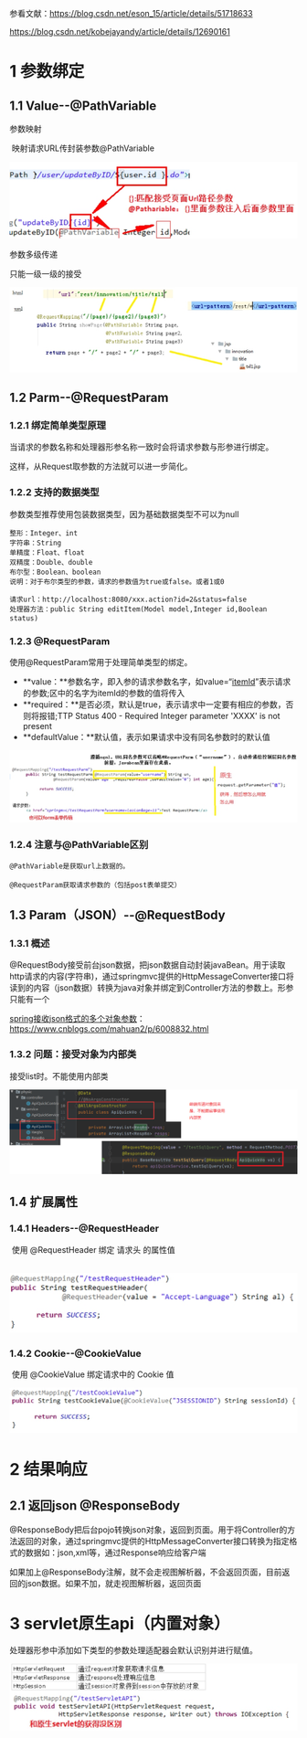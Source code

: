 参看文献：<https://blog.csdn.net/eson_15/article/details/51718633>

https://blog.csdn.net/kobejayandy/article/details/12690161

 

# 1 **参数绑定**

## 1.1 **Value--@PathVariable**

参数映射

​	映射请求URL传封装参数@PathVariable

![参数映射](./assets/参数映射.jpg)  

 

参数多级传递

只能一级一级的接受

![参数多级传递](./assets/参数多级传递.jpg) 

 

 

## 1.2 **Parm--@RequestParam**

### 1.2.1 **绑定简单类型原理**

当请求的参数名称和处理器形参名称一致时会将请求参数与形参进行绑定。

这样，从Request取参数的方法就可以进一步简化。

 

### 1.2.2 **支持的数据类型**

参数类型推荐使用包装数据类型，因为基础数据类型不可以为null

```
整形：Integer、int
字符串：String
单精度：Float、float
双精度：Double、double
布尔型：Boolean、boolean
说明：对于布尔类型的参数，请求的参数值为true或false。或者1或0
```

```
请求url：http://localhost:8080/xxx.action?id=2&status=false
处理器方法：public String editItem(Model model,Integer id,Boolean status) 
```



### 1.2.3 **@RequestParam**

使用@RequestParam常用于处理简单类型的绑定。

- **value：**参数名字，即入参的请求参数名字，如value=“[itemId]()”表示请求的参数;区中的名字为itemId的参数的值将传入
- **required：**是否必须，默认是true，表示请求中一定要有相应的参数，否则将报错;TTP Status 400 - Required Integer parameter 'XXXX' is not present
- **defaultValue：**默认值，表示如果请求中没有同名参数时的默认值

![RequestParam](./assets/RequestParam.jpg) 

### 1.2.4 **注意与@PathVariable区别**

```
@PathVariable是获取url上数据的。

@RequestParam获取请求参数的（包括post表单提交）
```

 

## 1.3  **Param（JSON）--@RequestBody**

### 1.3.1 概述

​	@RequestBody接受前台json数据，把json数据自动封装javaBean。用于读取http请求的内容(字符串)，通过springmvc提供的HttpMessageConverter接口将读到的内容（json数据）转换为java对象并绑定到Controller方法的参数上。形参只能有一个

[spring接收json格式的多个对象参数](https://www.cnblogs.com/mahuan2/p/6008832.html)：https://www.cnblogs.com/mahuan2/p/6008832.html

 

### 1.3.2 问题：接受对象为内部类

接受list<obj>时。不能使用内部类

![不使用内部类](./assets/不使用内部类.png)

 

## 1.4 **扩展属性**

### 1.4.1 **Headers--@RequestHeader**

​	使用 @RequestHeader 绑定 请求头 的属性值

​	![RequestHeader](./assets/RequestHeader.jpg)

 

### 1.4.2 **Cookie--@CookieValue**

​	使用 @CookieValue 绑定请求中的 Cookie 值

![CookieValue](./assets/CookieValue.jpg) 

 

# 2 **结果响应**

## 2.1 **返回json** **@ResponseBody**

 

​	@ResponseBody把后台pojo转换json对象，返回到页面。用于将Controller的方法返回的对象，通过springmvc提供的HttpMessageConverter接口转换为指定格式的数据如：json,xml等，通过Response响应给客户端

​	如果加上@ResponseBody注解，就不会走视图解析器，不会返回页面，目前返回的json数据。如果不加，就走视图解析器，返回页面



# 3 **servlet原生api（内置对象）**

处理器形参中添加如下类型的参数处理适配器会默认识别并进行赋值。

![内置对象](./assets/内置对象.png)

 

 

 

 